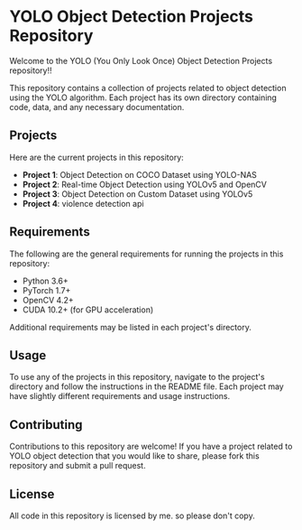 # YOLO Object Detection Projects Repository

Welcome to the YOLO (You Only Look Once) Object Detection Projects repository!!

This repository contains a collection of projects related to object detection using the YOLO algorithm. Each project has its own directory containing code, data, and any necessary documentation.

## Projects

Here are the current projects in this repository:

- **Project 1**: Object Detection on COCO Dataset using YOLO-NAS
- **Project 2**: Real-time Object Detection using YOLOv5 and OpenCV
- **Project 3**: Object Detection on Custom Dataset using YOLOv5
- **Project 4**: violence detection api

## Requirements

The following are the general requirements for running the projects in this repository:

- Python 3.6+
- PyTorch 1.7+
- OpenCV 4.2+
- CUDA 10.2+ (for GPU acceleration)

Additional requirements may be listed in each project's directory.

## Usage

To use any of the projects in this repository, navigate to the project's directory and follow the instructions in the README file. Each project may have slightly different requirements and usage instructions.

## Contributing

Contributions to this repository are welcome! If you have a project related to YOLO object detection that you would like to share, please fork this repository and submit a pull request.

## License

All code in this repository is licensed by me. so please don't copy.
